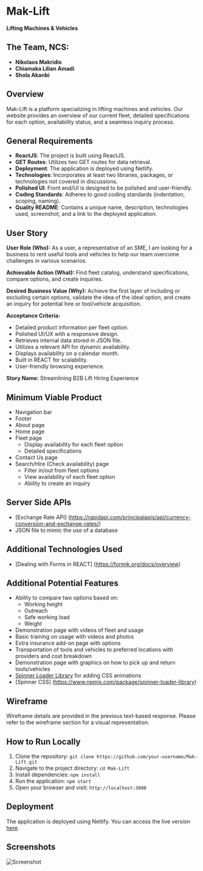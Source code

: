 # Mak-Lift

**Lifting Machines & Vehicles**

## The Team, NCS:

- **Nikolaos Makridis**
- **Chiamaka Lilian Amadi**
- **Shola Akanbi**

## Overview

Mak-Lift is a platform specializing in lifting machines and vehicles. Our website provides an overview of our current fleet, detailed specifications for each option, availability status, and a seamless inquiry process.

## General Requirements

- **ReactJS**: The project is built using ReactJS.
- **GET Routes**: Utilizes two GET routes for data retrieval.
- **Deployment**: The application is deployed using Netlify.
- **Technologies**: Incorporates at least two libraries, packages, or technologies not covered in discussions.
- **Polished UI**: Front end/UI is designed to be polished and user-friendly.
- **Coding Standards**: Adheres to good coding standards (indentation, scoping, naming).
- **Quality README**: Contains a unique name, description, technologies used, screenshot, and a link to the deployed application.

## User Story

**User Role (Who):** As a user, a representative of an SME, I am looking for a business to rent useful tools and vehicles to help our team overcome challenges in various scenarios.

**Achievable Action (What):** Find fleet catalog, understand specifications, compare options, and create inquiries.

**Desired Business Value (Why):** Achieve the first layer of including or excluding certain options, validate the idea of the ideal option, and create an inquiry for potential hire or tool/vehicle acquisition.

**Acceptance Criteria:**
- Detailed product information per fleet option.
- Polished UI/UX with a responsive design.
- Retrieves internal data stored in JSON file.
- Utilizes a relevant API for dynamic availability.
- Displays availability on a calendar month.
- Built in REACT for scalability.
- User-friendly browsing experience.

**Story Name:** Streamlining B2B Lift Hiring Experience

## Minimum Viable Product

- Navigation bar
- Footer
- About page
- Home page
- Fleet page
  - Display availability for each fleet option
  - Detailed specifications
- Contact Us page
- Search/Hire (Check availability) page
  - Filter in/out from fleet options
  - View availability of each fleet option
  - Ability to create an inquiry

## Server Side APIs

- [Exchange Rate API] (https://rapidapi.com/principalapis/api/currency-conversion-and-exchange-rates/)
- JSON file to mimic the use of a database

## Additional Technologies Used

- [Dealing with Forms in REACT] (https://formik.org/docs/overview) 

## Additional Potential Features

- Ability to compare two options based on:
  - Working height
  - Outreach
  - Safe working load
  - Weight
- Demonstration page with videos of fleet and usage
- Basic training on usage with videos and photos
- Extra insurance add-on page with options
- Transportation of tools and vehicles to preferred locations with providers and cost breakdown
- Demonstration page with graphics on how to pick up and return tools/vehicles
- [Spinner Loader Library](https://www.npmjs.com/package/spinner-loader-library) for adding CSS animations
- [Spinner CSS] (https://www.npmjs.com/package/spinner-loader-library)

## Wireframe

Wireframe details are provided in the previous text-based response. Please refer to the wireframe section for a visual representation.

## How to Run Locally

1. Clone the repository: `git clone https://github.com/your-username/Mak-Lift.git`
2. Navigate to the project directory: `cd Mak-Lift`
3. Install dependencies: `npm install`
4. Run the application: `npm start`
5. Open your browser and visit: `http://localhost:3000`

## Deployment

The application is deployed using Netlify. You can access the live version [here](https://your-netlify-deployment-url).

## Screenshots

![Screenshot](path/to/screenshot.png)